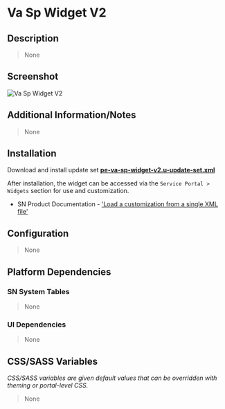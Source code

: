 # Va Sp Widget V2

## Description

> None

## Screenshot

![Va Sp Widget V2](https://raw.githubusercontent.com/platform-experience/serviceportal-widget-library/master/src/pe-va-sp-widget-v2/images/pe-va-sp-widget-v2.png)

## Additional Information/Notes

> None

## Installation

Download and install update set **[pe-va-sp-widget-v2.u-update-set.xml](https://github.com/platform-experience/serviceportal-widget-library/blob/master/src/pe-va-sp-widget-v2/pe-va-sp-widget-v2.u-update-set.xml)**

After installation, the widget can be accessed via the `Service Portal > Widgets` section for use and customization.

* SN Product Documentation - ['Load a customization from a single XML file'](https://docs.servicenow.com/bundle/kingston-application-development/page/build/system-update-sets/task/t_SaveAnUpdateSetAsAnXMLFile.html)

## Configuration

> None

## Platform Dependencies

### SN System Tables

> None

### UI Dependencies

> None

## CSS/SASS Variables

_CSS/SASS variables are given default values that can be overridden with theming or portal-level CSS._

> None
